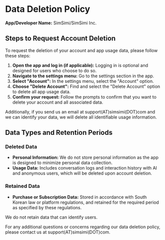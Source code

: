# Data Deletion Policy

**App/Developer Name:** SimSimi/SimSimi Inc.

## Steps to Request Account Deletion

To request the deletion of your account and app usage data, please follow these steps:

1. **Open the app and log in (if applicable):** Logging in is optional and designed for users who choose to do so.
2. **Navigate to the settings menu:** Go to the settings section in the app.
3. **Select "Account":** In the settings menu, select the "Account" option.
4. **Choose "Delete Account":** Find and select the "Delete Account" option to delete all app usage data.
5. **Confirm your request:** Follow the prompts to confirm that you want to delete your account and all associated data.

Additionally, if you send us an email at support(AT)simsimi(DOT)com and we can identify your data, we will delete all identifiable usage information.

## Data Types and Retention Periods

### Deleted Data
- **Personal Information:** We do not store personal information as the app is designed to minimize personal data collection.
- **Usage Data:** Includes conversation logs and interaction history with AI and anonymous users, which will be deleted upon account deletion.

### Retained Data
- **Purchase or Subscription Data:** Stored in accordance with South Korean law or platform regulations, and retained for the required period as specified by these regulations.

We do not retain data that can identify users.

For any additional questions or concerns regarding our data deletion policy, please contact us at support(AT)simsimi(DOT)com.
